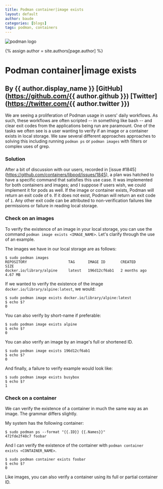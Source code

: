 ```yaml
---
title: Podman container|image exists
layout: default
author: baude
categories: [blogs]
tags: podman, containers
---
```


![podman logo](https://podman.io/images/podman.svg)

{% assign author = site.authors[page.author] %}
# Podman container|image exists
## By {{ author.display_name }} [GitHub](https://github.com/{{ author.github }}) [Twitter](https://twitter.com/{{ author.twitter }})

We are seeing a proliferation of Podman usage in users' daily workflows.  As such, these workflows are often scripted -- in something like bash -- and clear exit codes from the applications being run are paramount.  One of the tasks we often see is a user wanting to verify if an image or a container exists in local storage.  We saw several different approaches approaches to solving this including running `podman ps` or `podman images` with filters or complex uses of grep.

<!--readmore-->

### Solution

After a bit of discussion with our users, recorded in [issue #1845] (https://github.com/containers/libpod/issues/1845), a plan was hatched to have a specific command that satisfies this use case.  It was implemented for both containers and images; and I suppose if users wish, we could implement it for pods as well. If the image or container exists, Podman will return an exit code of `0`. If it does not exist, Podman will return an exit code of `1`. Any other exit code can be attributed to non-verification failures like permissions or failure in reading local storage.

### Check on an images
To verify the existence of an image in your local storage, you can use the command `podman image exists <IMAGE_NAME>`. Let's clarify through the use of an example.

The images we have in our local storage are as follows:
```
$ sudo podman images
REPOSITORY                   TAG      IMAGE ID       CREATED        SIZE
docker.io/library/alpine     latest   196d12cf6ab1   2 months ago   4.67 MB
```
If we wanted to verify the existence of the image `docker.io/library/alpine:latest`, we would:
```
$ sudo podman image exists docker.io/library/alpine:latest
$ echo $?
0
```
You can also verify by short-name if preferable:
```
$ sudo podman image exists alpine
$ echo $?
0
```

You can also verify an image by an image's full or shortened ID.
```
$ sudo podman image exists 196d12cf6ab1
$ echo $?
0
```

And finally, a failure to verify example would look like:
```
$ sudo podman image exists busybox
$ echo $?
1
```
### Check on a container
We can verify the existence of a container in much the same way as an image.  The grammar differs slightly.

My system has the following container:
```
$ sudo podman ps --format "{{.ID}} {{.Names}}"
472fde2f48c7 foobar
```

And I can verify the existence of the container with `podman container exists <CONTAINER_NAME>`.
```
$ sudo podman container exists foobar
$ echo $?
0
```
Like images, you can also verify a container using its full or partial container ID.
